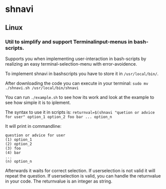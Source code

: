 # shnavi

## Linux

### Util to simplify and support Terminalinput-menus in bash-scripts.
Supports you when implementing user-interaction in bash-scripts by realizing an easy terminal-selection-menu with error-avoidence.

To implement shnavi in bashscripts you have to store it in `/usr/local/bin/`.

After downloading the code you can execute in your terminal: `sudo mv ./shnavi.sh /usr/local/bin/shnavi`

You can run `./example.sh` to see how its work and look at the example to see how simple it is to iplement.

The syntax to use it in scripts is:
`returnval=$(shnavi "quetion or advice for user" option_1 option_2 foo bar ... option_n`

It will print in commandline:
```
question or advice for user
(1) option_1
(2) option_2
(3) foo
(4) bar
...
(n) option_n
```

Afterwards it waits for correct selection. If userselection is not valid it will repeat the question. If userselection is valid, you can handle the returnvalue in your code. The returnvalue is an integer as string.

